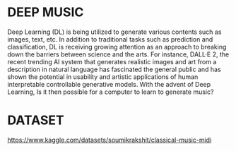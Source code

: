 # DEEP MUSIC
Deep Learning (DL) is being utilized to generate various contents such as images, text, etc. In addition to traditional tasks such as prediction and classification, DL is receiving growing attention as an approach to breaking down the barriers between science and the arts. For instance, DALL·E 2, the recent trending AI system that generates realistic images and art from a description in natural language has fascinated the general public and has shown the potential in usability and artistic applications of human interpretable controllable generative models. With the advent of Deep Learning, Is it then possible for a computer to learn to generate music?

# DATASET
https://www.kaggle.com/datasets/soumikrakshit/classical-music-midi
